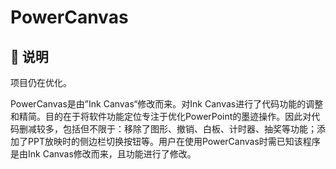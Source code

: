 

# PowerCanvas




## 📗 说明
项目仍在优化。

PowerCanvas是由”Ink Canvas“修改而来。对Ink Canvas进行了代码功能的调整和精简。目的在于将软件功能定位专注于优化PowerPoint的墨迹操作。因此对代码删减较多，包括但不限于：移除了图形、撤销、白板、计时器、抽奖等功能；添加了PPT放映时的侧边栏切换按钮等。用户在使用PowerCanvas时需已知该程序是由Ink Canvas修改而来，且功能进行了修改。
